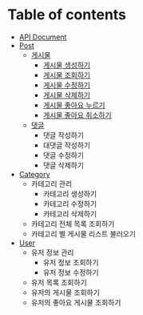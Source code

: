 # Table of contents

* [API Document](README.md)
* [Post](home.md)
  * [게시물](home.md)
    - [게시물 생성하기]()
    - [게시물 조회하기]()
    - [게시물 수정하기]()
    - [게시물 삭제하기]()
    - [게시물 좋아요 누르기]()
    - [게시물 좋아요 취소하기]()
  * [댓글](home.md)
    * 댓글 작성하기
    - 대댓글 작성하기
    - 댓글 수정하기
    - 댓글 삭제하기
* [Category](home.md)
  - 카테고리 관리
    - 카테고리 생성하기
    - 카테고리 수정하기
    - 카테고리 삭제하기
  - 카테고리 전체 목록 조회하기
  - 카테고리 별 게시물 리스트 불러오기
* [User](home.md)
  - 유저 정보 관리
    - 유저 정보 조회하기
    - 유저 정보 수정하기
  - 유저 목록 조회하기
  - 유저의 게시물 조회하기
  - 유저의 좋아요 게시물 조회하기
